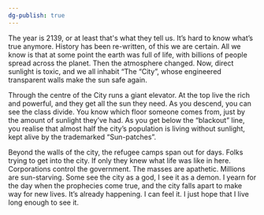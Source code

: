 ```yaml
---
dg-publish: true
---
```

The year is 2139, or at least that's what they tell us. It’s hard to know what’s true anymore. History has been re-written, of this we are certain. All we know is that at some point the earth was full of life, with billions of people spread across the planet. Then the atmosphere changed. Now, direct sunlight is toxic, and we all inhabit “The “City”, whose engineered transparent walls make the sun safe again. 

Through the centre of the City runs a giant elevator. At the top live the rich and powerful, and they get all the sun they need. As you descend, you can see the class divide. You know which floor someone comes from, just by the amount of sunlight they’ve had. As you get below the “blackout” line, you realise that almost half the city’s population is living without sunlight, kept alive by the trademarked “Sun-patches”. 

Beyond the walls of the city, the refugee camps span out for days. Folks trying to get into the city. If only they knew what life was like in here. Corporations control the government. The masses are apathetic. Millions are sun-starving. Some see the city as a god, I see it as a demon. I yearn for the day when the prophecies come true, and the city falls apart to make way for new lives. It’s already happening. I can feel it. I just hope that I live long enough to see it. 

